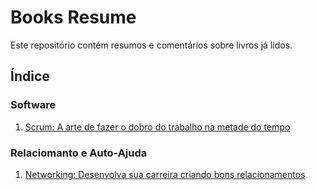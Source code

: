 # Books Resume

Este repositório contém resumos e comentários sobre livros já lidos.

## Índice

### Software
   
1. [Scrum: A arte de fazer o dobro do trabalho na metade do tempo](/books/scrum-arte-fazer-dobro-trabalho-metada-tempo.md)
   
### Relaciomanto e Auto-Ajuda

1. [Networking: Desenvolva sua carreira criando bons relacionamentos](/books/networking-desenvolva-sua-carreira-criando-bons-relacionamentos.md)
